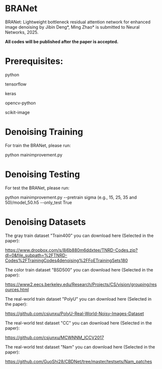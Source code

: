 # BRANet
 BRANet: Lightweight bottleneck residual attention network for enhanced image denoising by Jibin Deng*, Ming Zhao* is submitted to Neural Networks, 2025.

**All codes will be published after the paper is accepted.**

# Prerequisites:
python

tensorflow

keras

opencv-python

scikit-image

# Denoising Training
For train the BRANet, please run:

python mainimprovement.py

# Denoising Testing

For test the BRANet, please run:

python mainimprovement.py --pretrain sigma (e.g., 15, 25, 35 and 50)/model_50.h5 --only_test True

# Denoising Datasets
The gray train dataset "Train400" you can download here (Selected in the paper):

https://www.dropbox.com/s/8j6b880m6ddxtee/TNRD-Codes.zip?dl=0&file_subpath=%2FTNRD-Codes%2FTrainingCodes4denoising%2FFoETrainingSets180

The color train dataset "BSD500" you can download here (Selected in the paper):

https://www2.eecs.berkeley.edu/Research/Projects/CS/vision/grouping/resources.html

The real-world train dataset "PolyU" you can download here (Selected in the paper):

https://github.com/csjunxu/PolyU-Real-World-Noisy-Images-Dataset

The real-world test dataset "CC" you can download here (Selected in the paper):

https://github.com/csjunxu/MCWNNM_ICCV2017

The real-world test dataset "Nam" you can download here (Selected in the paper):

https://github.com/GuoShi28/CBDNet/tree/master/testsets/Nam_patches